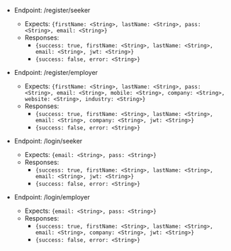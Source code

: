 + Endpoint: /register/seeker
  - Expects: `{firstName: <String>, lastName: <String>, pass: <String>, email: <String>}`
  - Responses:
    - `{success: true, firstName: <String>, lastName: <String>, email: <String>, jwt: <String>}`
    - `{success: false, error: <String>}`

+ Endpoint: /register/employer
  - Expects: `{firstName: <String>, lastName: <String>, pass: <String>, email: <String>, mobile: <String>, company: <String>, website: <String>, industry: <String>}`
  - Responses:
    - `{success: true, firstName: <String>, lastName: <String>, email: <String>, company: <String>, jwt: <String>}`
    - `{success: false, error: <String>}`

+ Endpoint: /login/seeker
  - Expects: `{email: <String>, pass: <String>}`
  - Responses:
    - `{success: true, firstName: <String>, lastName: <String>, email: <String>, jwt: <String>}`
    - `{success: false, error: <String>}`

+ Endpoint: /login/employer
  - Expects: `{email: <String>, pass: <String>}`
  - Responses:
    - `{success: true, firstName: <String>, lastName: <String>, email: <String>, company: <String>, jwt: <String>}`
    - `{success: false, error: <String>}`